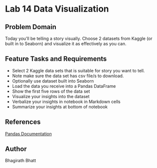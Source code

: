# Lab 14 Data Visualization

## Problem Domain

Today you’ll be telling a story visually. Choose 2 datasets from Kaggle (or built in to Seaborn) and visualize it as effectively as you can.

## Feature Tasks and Requirements

- Select 2 Kaggle data sets that is suitable for story you want to tell.
- Note make sure the data set has csv file/s to download.
- Optionally use dataset built into Seaborn
- Load the data you receive into a Pandas DataFrame
- Show the first five rows of the data set
- Visualize your insights into the dataset
- Verbalize your insights in notebook in Markdown cells
- Summarize your insights at bottom of notebook

## References

[Pandas Documentation](https://pandas.pydata.org/pandas-docs/stable/index.html)

## Author

Bhagirath Bhatt